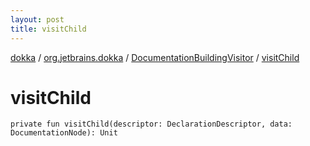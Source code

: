 ```yaml
---
layout: post
title: visitChild
---
```

[dokka](../../index.md) / [org.jetbrains.dokka](../index.md) / [DocumentationBuildingVisitor](index.md) / [visitChild](visitChild.md)

# visitChild

```
private fun visitChild(descriptor: DeclarationDescriptor, data: DocumentationNode): Unit
```
